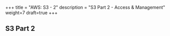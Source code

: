 +++
title = "AWS: S3 - 2"
description = "S3 Part 2 - Access & Management"
weight=7
draft=true
+++

## S3 Part 2









